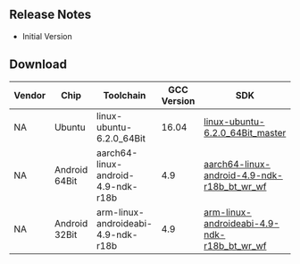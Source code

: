 ## Release Notes

- Initial Version

## Download

Vendor | Chip | Toolchain | GCC Version | SDK
---|---|---|---|---
NA | Ubuntu | linux-ubuntu-6.2.0_64Bit | 16.04 | [linux-ubuntu-6.2.0_64Bit_master](https://images.tuyacn.com/rms-static/99b78cc0-88a4-11ec-9331-812ee95c9744-1644300107661.tar.gz?tyName=ty_integrated_sdk-TuyaOS2.3.2_ty_integrated_sdk_release-1.1.2_linux-ubuntu-6.2.0_64Bit_master_1.0.2.tar.gz)
NA | Android 64Bit | aarch64-linux-android-4.9-ndk-r18b | 4.9 | [aarch64-linux-android-4.9-ndk-r18b_bt_wr_wf](https://images.tuyacn.com/rms-static/25a57fe0-88a4-11ec-9331-812ee95c9744-1644299912926.tar.gz?tyName=ty_integrated_sdk-TuyaOS2.3.2_ty_integrated_sdk_release-1.1.2_aarch64-linux-android-4.9-ndk-r18b_bt_wr_wf_1.0.2.tar.gz)
NA | Android 32Bit | arm-linux-androideabi-4.9-ndk-r18b	| 4.9 | [arm-linux-androideabi-4.9-ndk-r18b_bt_wr_wf](https://images.tuyacn.com/rms-static/25a69150-88a4-11ec-b4f1-6d1648adf857-1644299912933.tar.gz?tyName=ty_integrated_sdk-TuyaOS2.3.2_ty_integrated_sdk_release-1.1.2_arm-linux-androideabi-4.9-ndk-r18b_bt_wr_wf_1.0.2.tar.gz)